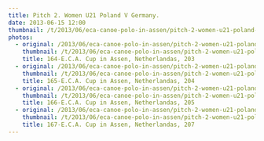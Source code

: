 ```yaml
---
title: Pitch 2. Women U21 Poland V Germany.
date: 2013-06-15 12:00
thumbnail: /t/2013/06/eca-canoe-polo-in-assen/pitch-2-women-u21-poland-v-germany/164-e.c.a.-cup-in-assen-netherlandas-203.jpg
photos:
  - original: /2013/06/eca-canoe-polo-in-assen/pitch-2-women-u21-poland-v-germany/164-e.c.a.-cup-in-assen-netherlandas-203.jpg
    thumbnail: /t/2013/06/eca-canoe-polo-in-assen/pitch-2-women-u21-poland-v-germany/164-e.c.a.-cup-in-assen-netherlandas-203.jpg
    title: 164-E.C.A. Cup in Assen, Netherlandas, 203
  - original: /2013/06/eca-canoe-polo-in-assen/pitch-2-women-u21-poland-v-germany/165-e.c.a.-cup-in-assen-netherlandas-204.jpg
    thumbnail: /t/2013/06/eca-canoe-polo-in-assen/pitch-2-women-u21-poland-v-germany/165-e.c.a.-cup-in-assen-netherlandas-204.jpg
    title: 165-E.C.A. Cup in Assen, Netherlandas, 204
  - original: /2013/06/eca-canoe-polo-in-assen/pitch-2-women-u21-poland-v-germany/166-e.c.a.-cup-in-assen-netherlandas-205.jpg
    thumbnail: /t/2013/06/eca-canoe-polo-in-assen/pitch-2-women-u21-poland-v-germany/166-e.c.a.-cup-in-assen-netherlandas-205.jpg
    title: 166-E.C.A. Cup in Assen, Netherlandas, 205
  - original: /2013/06/eca-canoe-polo-in-assen/pitch-2-women-u21-poland-v-germany/167-e.c.a.-cup-in-assen-netherlandas-207.jpg
    thumbnail: /t/2013/06/eca-canoe-polo-in-assen/pitch-2-women-u21-poland-v-germany/167-e.c.a.-cup-in-assen-netherlandas-207.jpg
    title: 167-E.C.A. Cup in Assen, Netherlandas, 207
---
```

